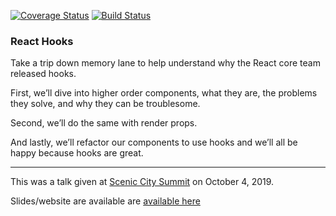[![Coverage Status][coverage-image]][coverage-url]
[![Build Status][travis-image]][travis-url]

<h3>React Hooks</h3>

Take a trip down memory lane to help understand why the React core team released hooks.

First, we’ll dive into higher order components, what they are, the problems they solve, and why they can be troublesome.

Second, we’ll do the same with render props.

And lastly, we’ll refactor our components to use hooks and we’ll all be happy because hooks are great.


---

This was a talk given at <a href="https://sceniccitysummit.com/">Scenic City Summit</a> on October 4, 2019.

Slides/website are available are <a href="https://reacthooksscs.netlify.com">available here</a>

[travis-image]: https://travis-ci.org/mcrowder65/react-hooks-scs.svg?branch=master
[travis-url]: https://travis-ci.org/mcrowder65/react-hooks-scs
[coverage-image]: https://coveralls.io/repos/github/mcrowder65/react-hooks-scs/badge.svg
[coverage-url]: https://coveralls.io/github/mcrowder65/react-hooks-scs
